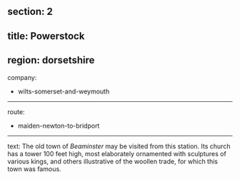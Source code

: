 section: 2
----
title: Powerstock
----
region: dorsetshire
----
company:
- wilts-somerset-and-weymouth
----
route:
- maiden-newton-to-bridport
----
text: The old town of *Beaminster* may be visited from this station. Its church has a tower 100 feet high, most elaborately ornamented with sculptures of various kings, and others illustrative of the woollen trade, for which this town was famous.
